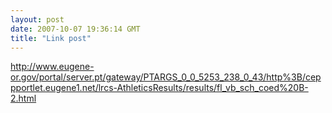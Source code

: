 ```yaml
---
layout: post
date: 2007-10-07 19:36:14 GMT
title: "Link post"
---
```

<http://www.eugene-or.gov/portal/server.pt/gateway/PTARGS_0_0_5253_238_0_43/http%3B/ceppportlet.eugene1.net/lrcs-AthleticsResults/results/fl_vb_sch_coed%20B-2.html>


